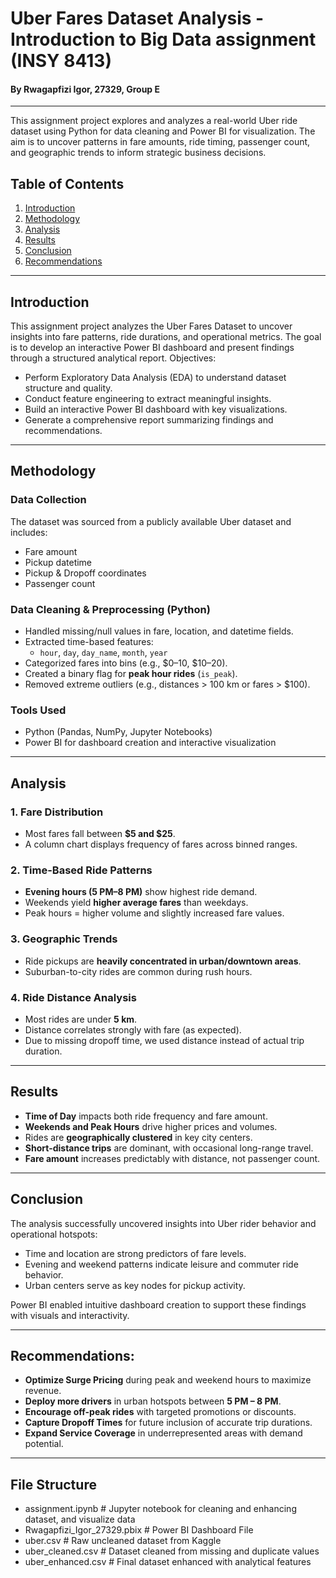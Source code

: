 # Uber Fares Dataset Analysis - Introduction to Big Data assignment (INSY 8413)

#### By Rwagapfizi Igor, 27329, Group E

---

This assignment project explores and analyzes a real-world Uber ride dataset using Python for data cleaning and Power BI for visualization. The aim is to uncover patterns in fare amounts, ride timing, passenger count, and geographic trends to inform strategic business decisions.

## Table of Contents

1. [Introduction](#introduction)
2. [Methodology](#methodology)
3. [Analysis](#analysis)
4. [Results](#results)
5. [Conclusion](#conclusion)
6. [Recommendations](#recommendations)

---

## Introduction

This assignment project analyzes the Uber Fares Dataset to uncover insights into fare patterns, ride durations, and operational metrics. The goal is to develop an interactive Power BI dashboard and present findings through a structured analytical report.
Objectives:

- Perform Exploratory Data Analysis (EDA) to understand dataset structure and quality.
- Conduct feature engineering to extract meaningful insights.
- Build an interactive Power BI dashboard with key visualizations.
- Generate a comprehensive report summarizing findings and recommendations.

---

## Methodology

### Data Collection

The dataset was sourced from a publicly available Uber dataset and includes:

- Fare amount
- Pickup datetime
- Pickup & Dropoff coordinates
- Passenger count

### Data Cleaning & Preprocessing (Python)

- Handled missing/null values in fare, location, and datetime fields.
- Extracted time-based features:
  - `hour`, `day`, `day_name`, `month`, `year`
- Categorized fares into bins (e.g., \$0–10, \$10–20).
- Created a binary flag for **peak hour rides** (`is_peak`).
- Removed extreme outliers (e.g., distances > 100 km or fares > \$100).

### Tools Used

- Python (Pandas, NumPy, Jupyter Notebooks)
- Power BI for dashboard creation and interactive visualization

---

## Analysis

### 1. Fare Distribution

- Most fares fall between **\$5 and \$25**.
- A column chart displays frequency of fares across binned ranges.

### 2. Time-Based Ride Patterns

- **Evening hours (5 PM–8 PM)** show highest ride demand.
- Weekends yield **higher average fares** than weekdays.
- Peak hours = higher volume and slightly increased fare values.

### 3. Geographic Trends

- Ride pickups are **heavily concentrated in urban/downtown areas**.
- Suburban-to-city rides are common during rush hours.

### 4. Ride Distance Analysis

- Most rides are under **5 km**.
- Distance correlates strongly with fare (as expected).
- Due to missing dropoff time, we used distance instead of actual trip duration.

---

## Results

- **Time of Day** impacts both ride frequency and fare amount.
- **Weekends and Peak Hours** drive higher prices and volumes.
- Rides are **geographically clustered** in key city centers.
- **Short-distance trips** are dominant, with occasional long-range travel.
- **Fare amount** increases predictably with distance, not passenger count.

---

## Conclusion

The analysis successfully uncovered insights into Uber rider behavior and operational hotspots:

- Time and location are strong predictors of fare levels.
- Evening and weekend patterns indicate leisure and commuter ride behavior.
- Urban centers serve as key nodes for pickup activity.

Power BI enabled intuitive dashboard creation to support these findings with visuals and interactivity.

---

## Recommendations:

- **Optimize Surge Pricing** during peak and weekend hours to maximize revenue.
- **Deploy more drivers** in urban hotspots between **5 PM – 8 PM**.
- **Encourage off-peak rides** with targeted promotions or discounts.
- **Capture Dropoff Times** for future inclusion of accurate trip durations.
- **Expand Service Coverage** in underrepresented areas with demand potential.

---

## File Structure

- assignment.ipynb # Jupyter notebook for cleaning and enhancing dataset, and visualize data
- Rwagapfizi_Igor_27329.pbix # Power BI Dashboard File
- uber.csv # Raw uncleaned dataset from Kaggle
- uber_cleaned.csv # Dataset cleaned from missing and duplicate values
- uber_enhanced.csv # Final dataset enhanced with analytical features
